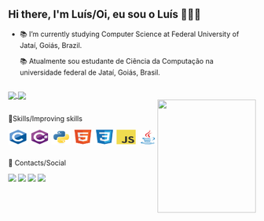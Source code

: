 ## Hi there, I'm Luís/Oi, eu sou o Luís 👋😁😊



- 📚 I’m currently studying Computer Science at Federal University of Jataí, Goiás, Brazil.

  📚 Atualmente sou estudante de Ciência da Computação na universidade federal de Jataí, Goiás, Brasil.


##


<a href="https://github.com/Schneiderss?tab=repositories">
  <img height=200 align="center" src="https://github-readme-stats.vercel.app/api?username=Schneiderss&theme=blue_navy" />
</a>
<a href="https://github.com/Schneiderss?tab=repositories">
  <img height=200 align="center" src="https://github-readme-stats.vercel.app/api/top-langs?username=Schneiderss&layout=donut&langs_count=8&card_width=32&theme=blue_navy" />
</a>

<div>
    <img align="right" width="200" height="230" src="https://private-user-images.githubusercontent.com/167125378/336620774-87680f29-c001-47f2-a190-6a8ed91abf0e.gif?jwt=eyJhbGciOiJIUzI1NiIsInR5cCI6IkpXVCJ9.eyJpc3MiOiJnaXRodWIuY29tIiwiYXVkIjoicmF3LmdpdGh1YnVzZXJjb250ZW50LmNvbSIsImtleSI6ImtleTUiLCJleHAiOjE3MTc1Mzg3MDgsIm5iZiI6MTcxNzUzODQwOCwicGF0aCI6Ii8xNjcxMjUzNzgvMzM2NjIwNzc0LTg3NjgwZjI5LWMwMDEtNDdmMi1hMTkwLTZhOGVkOTFhYmYwZS5naWY_WC1BbXotQWxnb3JpdGhtPUFXUzQtSE1BQy1TSEEyNTYmWC1BbXotQ3JlZGVudGlhbD1BS0lBVkNPRFlMU0E1M1BRSzRaQSUyRjIwMjQwNjA0JTJGdXMtZWFzdC0xJTJGczMlMkZhd3M0X3JlcXVlc3QmWC1BbXotRGF0ZT0yMDI0MDYwNFQyMjAwMDhaJlgtQW16LUV4cGlyZXM9MzAwJlgtQW16LVNpZ25hdHVyZT1hMDYwODViNmFmYmNiNDYzYjlhOWVjYTYzZjVlZDUyZTQ0ZmNiYTY2OTFhZDNlNzNkZDkwOWE0NGQ5ZTE4MDQ4JlgtQW16LVNpZ25lZEhlYWRlcnM9aG9zdCZhY3Rvcl9pZD0wJmtleV9pZD0wJnJlcG9faWQ9MCJ9.7061qsTGCHyztN8_mPHx1jqwQkhRciJaKzkcRbEMcyM">
</div>


##

🔨Skills/Improving skills
<div>
  <img align="center" height="30" width="40" src="https://github.com/devicons/devicon/blob/master/icons/c/c-original.svg">
  <img align="center" height="30" width="40" src="https://github.com/devicons/devicon/blob/master/icons/csharp/csharp-original.svg">
  <img align="center" height="30" width="40" src="https://github.com/devicons/devicon/blob/master/icons/python/python-original.svg">
  <img align="center" height="30" width="40" src="https://github.com/devicons/devicon/blob/master/icons/html5/html5-original.svg">
  <img align="center" height="30" width="40" src="https://github.com/devicons/devicon/blob/master/icons/css3/css3-original.svg">
  <img align="center" height="30" width="40" src="https://github.com/devicons/devicon/blob/master/icons/javascript/javascript-original.svg">
  <img align="center" height="30" width="40" src="https://github.com/devicons/devicon/blob/master/icons/java/java-original.svg">
</div>

##

📩 Contacts/Social

<div>
  <a href = "mailto:luisf.gschneiders@gmail.com"><img src="https://img.shields.io/badge/-Gmail-%23333?style=for-the-badge&logo=gmail&logoColor=white" target="_blank"></a>
  <a href="" target="_blank"><img src="https://img.shields.io/badge/-LinkedIn-%230077B5?style=for-the-badge&logo=linkedin&logoColor=white" target="_blank"></a>
  <a href="https://www.sololearn.com/pt/profile/31858166" target="_blank"><img src="https://img.shields.io/badge/-Sololearn-3a464b?style=for-the-badge&logo=Sololearn&logoColor=white" target="_blank"></a>
  <a href="https://github.com/Schneiderss" target="_blank"><img src="https://img.shields.io/badge/GitHub-100000?style=for-the-badge&logo=github&logoColor=white" target="_blank"></a>
</div>
